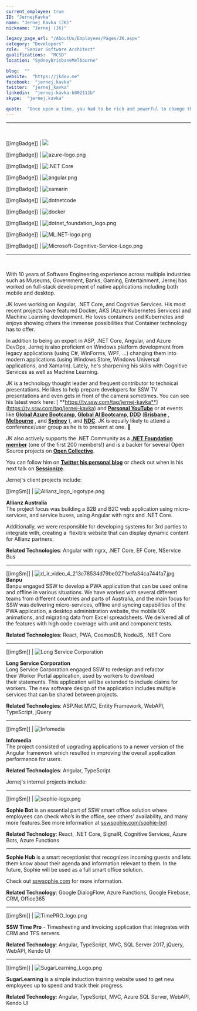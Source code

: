 ```yaml
---
current_employee: true
ID: "JernejKavka"
name: "Jernej Kavka (JK)"
nickname: "Jernej (JK)"

legacy_page_url: "/AboutUs/Employees/Pages/JK.aspx"
category: "Developers"
role:  "Senior Software Architect"
qualifications:  "MCSD"
location: "SydneyBrisbaneMelbourne"

blog:  ""
website:  "https://jkdev.me"
facebook:  "jernej.kavka"
twitter:  "jernej_kavka"
linkedin:  "jernej-kavka-b002111b"
skype:  "jernej.kavka"

quote:  "Once upon a time, you had to be rich and powerful to change the world. Now you just need to be bold and write code."
---
```


---
<br/>

[[imgBadge]]
| ![](./Images/Bio/MCP.png) 

[[imgBadge]]
| ![azure-logo.png](./Images/Bio/azure-logo.png) 

[[imgBadge]]
| ![.NET Core](./Images/Bio/dotnetcore.png) 

[[imgBadge]]
| ![angular.png](./Images/Bio/angular.png) 

[[imgBadge]]
| ![xamarin](./Images/Bio/xamarin.jpg) 

[[imgBadge]]
| ![dotnetcode](./Images/Bio/dotnetcode.jpg) 

[[imgBadge]]
| ![docker](./Images/Bio/docker.jpg) 

[[imgBadge]]
| ![dotnet_foundation_logo.png](./Images/Bio/dotnet_foundation_logo.png) 

[[imgBadge]]
| ![ML.NET-logo.png](./Images/Bio/ML.NET-logo.png) 

[[imgBadge]]
| ![Microsoft-Cognitive-Service-Logo.png](./Images/Bio/Microsoft-Cognitive-Service-Logo.png) 

----

<br/>

With 10 years of Software Engineering experience across multiple industries such as Museums, Government, Banks, Gaming, Entertainment, Jernej has worked on full-stack development of native applications including both mobile and desktop.  

JK loves working on Angular, .NET Core, and Cognitive Services. His most recent projects have featured Docker, AKS (Azure Kubernetes Services) and Machine Learning development. He loves containers and Kubernetes and enjoys showing others the immense possibilities that Container technology has to offer.  

In addition to being an expert in ASP, .NET Core, Angular, and Azure DevOps, Jernej is also proficient on Windows platform development from legacy applications (using C#, WinForms, WPF, …) changing them into modern applications (using Windows Store, Windows Universal applications, and Xamarin). Lately, he's sharpening his skills with Cognitive Services as well as Machine Learning.  

JK is a technology thought leader and frequent contributor to technical presentations. He likes to help prepare developers for SSW TV presentations and even gets in front of the camera sometimes. You can see his latest work here: [ **https://tv.ssw.com/tag/jernej-kavka**](https://tv.ssw.com/tag/jernej-kavka) and [**Personal YouTube**](https://www.youtube.com/watch?v=3VPHV1902OQ&list=PLO0Fq_pphtfEHluXtyaX-IYy4vV2QxYeS) or at events like [ **Global Azure Bootcamp**](https://global.azurebootcamp.net/), [**Global AI Bootcamp**](https://brisbanebootcamp.com/), [ **DDD**](https://dddbrisbane.com/) ([**Brisbane**](https://dddbrisbane.com/) , [ **Melbourne**](https://www.dddmelbourne.com/) , and [ **Sydney**](https://www.dddsydney.com.au/) ), and [ **NDC**](https://ndcsydney.com/). JK is equally likely to attend a conference/user group as he is to present at one. 🧐

JK also actively supports the .NET Community as a [ **.NET Foundation member**](https://dotnetfoundation.org/) (one of the first 200 members!) and is a backer for several Open Source projects on [ **Open Collective**](https://opencollective.com/jernej-kavka).  

You can follow him on [ **Twitter,**](https://twitter.com/jernej_kavka)[**his personal blog**](https://jkdev.me/) or check out when is his next talk on [ **Sessionize**](https://sessionize.com/jernej-kavka/).  


Jernej's client projects include:  


[[imgSm]]
| ![Allianz_logo_logotype.png](./Images/Bio/Allianz_logo_logotype.png) 

**Allianz Australia**  
The project focus was building a B2B and B2C web application using micro-services, and service buses, using Angular with ngrx and .NET Core.  

Additionally, we were responsible for developing systems for 3rd parties to integrate with, creating a  flexible website that can display dynamic content for Allianz partners.  

**Related Technologies**: Angular with ngrx, .NET Core, EF Core, NService Bus  

* * *

[[imgSm]]
| ![d_ir_video_4_213c78534d79be0271befa34ca744fa7.jpg](./Images/Bio/d_ir_video_4_213c78534d79be0271befa34ca744fa7.jpg) 
**Banpu**  
Banpu engaged SSW to develop a PWA application that can be used online and offline in various situations. We have worked with several different teams from different countries and parts of Australia, and the main focus for SSW was delivering micro-services, offline and syncing capabilities of the PWA application, a desktop administration website, the mobile UX animations, and migrating data from Excel spreadsheets. We delivered all of the features with high code coverage with unit and component tests.  

**Related Technologies**: React, PWA, CosmosDB, NodeJS, .NET Core  

* * *

[[imgSm]]
| ![Long Service Corporation](./Images/Bio/LongServiceCorporation.gif) 
  
**Long Service Corporation**  
Long Service Corporation engaged SSW to redesign and refactor their Worker Portal application, used by workers to download their statements. This application will be extended to include claims for workers. The new software design of the application includes multiple services that can be shared between projects.

 **Related Technologies**: ASP.Net MVC, Entity Framework, WebAPI, TypeScript, jQuery  

* * *

[[imgSm]]
| ![Infomedia](./Images/Bio/infomedia-logo.png) 

**Infomedia**  
The project consisted of upgrading applications to a newer version of the Angular framework which resulted in improving the overall application performance for users.  

**Related Technologies**: Angular, TypeScript  

 Jernej's internal projects include:  

* * *

[[imgSm]]
| ![sophie-logo.png](./Images/Bio/sophie-logo.png) 

**Sophie Bot** is an essential part of SSW smart office solution where employees can check who’s in the office, see others' availability, and many more features.See more information at [sswsophie.com/sophie-bot](https://sswsophie.com/sophie-bot)  

**Related Technology**: React, .NET Core, SignalR, Cognitive Services, Azure Bots, Azure Functions  

* * *

**Sophie Hub** is a smart receptionist that recognizes incoming guests and lets them know about their agenda and information relevant to them. In the future, Sophie will be used as a full smart office solution.  

Check out [sswsophie.com](https://sswsophie.com/) for more information.  

**Related Technology**: Google DialogFlow, Azure Functions,  Google Firebase, CRM, Office365  

* * *

[[imgSm]]
| ![TimePRO_logo.png](./Images/Bio/TimePRO_logo.png) 
  
**SSW Time Pro** - Timesheeting and invoicing application that integrates with CRM and TFS servers.  

**Related Technology**: Angular, TypeScript, MVC, SQL Server 2017, jQuery, WebAPI, Kendo UI  

* * *

[[imgSm]]
| ![SugarLearning_Logo.png](./Images/Bio/SugarLearning_Logo.png) 

**SugarLearning** is a simple induction training website used to get new employees up to speed and track their progress.  

**Related Technology**: Angular, TypeScript, MVC, Azure SQL Server, WebAPI, Kendo UI  
